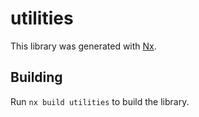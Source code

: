 # utilities

This library was generated with [Nx](https://nx.dev).

## Building

Run `nx build utilities` to build the library.
